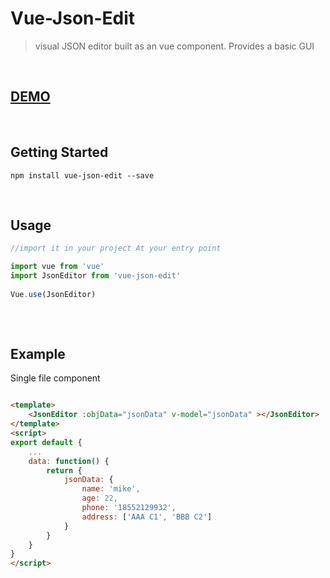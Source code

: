 # Vue-Json-Edit

> visual JSON editor built as an vue component. Provides a basic GUI


</br>


## **[DEMO](http://jinkin1995.github.io/vue-json-edit)**

</br>


## Getting Started
```
npm install vue-json-edit --save
```

</br>


## Usage

``` javascript
//import it in your project At your entry point

import vue from 'vue'
import JsonEditor from 'vue-json-edit'
  
Vue.use(JsonEditor)
  
```
</br>

## Example
Single file component
``` html

<template>
    <JsonEditor :objData="jsonData" v-model="jsonData" ></JsonEditor>
</template>
<script>
export default {
    ...
    data: function() {
        return {
            jsonData: {
                name: 'mike',
                age: 22,
                phone: '18552129932',
                address: ['AAA C1', 'BBB C2']
            }
        }
    }
}
</script> 

```

